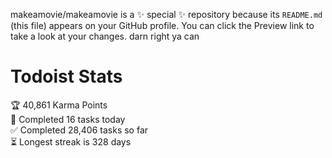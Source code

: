 makeamovie/makeamovie is a ✨ special ✨ repository because its `README.md` (this file) appears on your GitHub profile.
You can click the Preview link to take a look at your changes. darn right ya can

# Todoist Stats

<!-- TODO-IST:START -->
🏆  40,861 Karma Points           
🌸  Completed 16 tasks today           
✅  Completed 28,406 tasks so far           
⏳  Longest streak is 328 days
<!-- TODO-IST:END -->